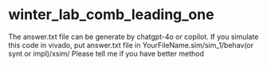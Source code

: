 # winter_lab_comb_leading_one
The answer.txt file can be generate by chatgpt-4o or copilot.
If you simulate this code in vivado, put answer.txt file in YourFileName.sim/sim_1/behav(or synt or impl)/xsim/
Please tell me if you have better method
